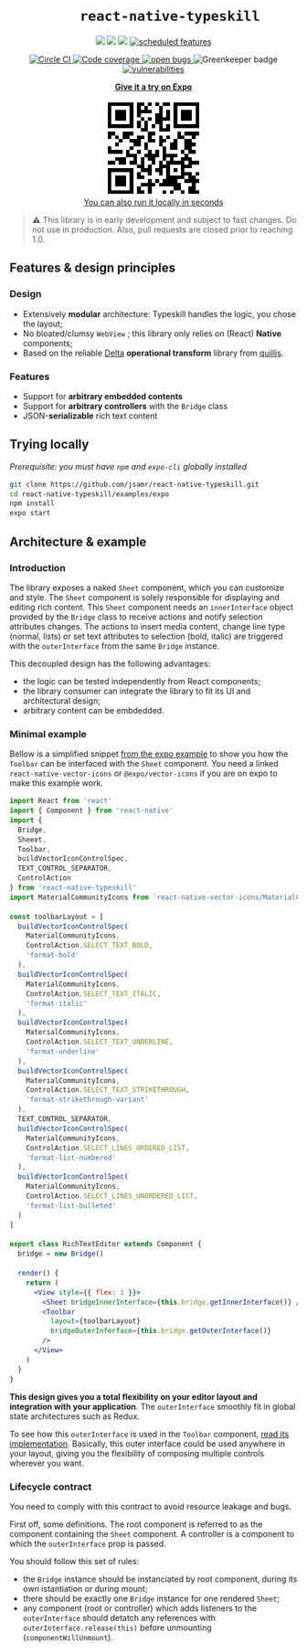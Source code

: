 <h1 align="center">
<code>
    react-native-typeskill
</code>
</h1>

<p align="center">
    <a href="https://www.npmjs.com/package/react-native-typeskill" alt="Npm Version">
        <img src="https://img.shields.io/npm/v/react-native-typeskill.svg" /></a>
    <img src="https://img.shields.io/badge/platforms-android%20|%20ios%20|%20windows-lightgrey.svg" />
    <img src="https://img.shields.io/npm/l/react-native-typeskill.svg"/>
    <a href="https://github.com/jsamr/react-native-typeskill/issues?q=is%3Aissue+is%3Aopen+label%3A%22scheduled+feature%22" >
        <img src="https://img.shields.io/github/issues-raw/jsamr/react-native-typeskill/scheduled%20feature.svg?label=scheduled%20feature&colorB=125bba" alt="scheduled features" />
    </a>
</p>
<p align="center">
    <a href="https://circleci.com/gh/jsamr/react-native-typeskill">
        <img src="https://circleci.com/gh/jsamr/react-native-typeskill.svg?style=shield" alt="Circle CI" />
    </a>
    <a href="https://codecov.io/gh/jsamr/react-native-typeskill">
        <img src="https://codecov.io/gh/jsamr/react-native-typeskill/branch/master/graph/badge.svg" alt="Code coverage">
    </a>
    <a href="https://github.com/jsamr/react-native-typeskill/issues?q=is%3Aissue+is%3Aopen+label%3Abug">
        <img src="https://img.shields.io/github/issues-raw/jsamr/react-native-typeskill/bug.svg?label=open%20bugs" alt="open bugs">
    </a>
    <img alt="Greenkeeper badge" src="https://badges.greenkeeper.io/jsamr/react-native-typeskill.svg">
    <a href="https://snyk.io/test/github/jsamr/react-native-typeskill">
      <img alt="vulnerabilities" src="https://snyk.io/test/github/jsamr/react-native-typeskill/badge.svg">
    </a>
</p>

<p align="center">
    <a href="https://expo.io/@jsamr/typeskill">
        <strong>Give it a try on Expo</strong>
    </a>
    <br/><br/>
    <a href="https://expo.io/@jsamr/typeskill">
        <img src="images/qr.png" alt="Expo QR code">
    </a>
    <br/>
    <a href="#trying-locally">You can also run it locally in seconds</a>

</p>

> ⚠️ This library is in early development and subject to fast changes. Do not use in production. Also, pull requests are closed prior to reaching 1.0.

## Features & design principles

### Design

- Extensively **modular** architecture: Typeskill handles the logic, you chose the layout;
- No bloated/clumsy `WebView` ; this library only relies on (React) **Native** components;
- Based on the reliable [Delta](https://github.com/quilljs/delta) **operational transform** library from [quilljs](https://github.com/quilljs).

### Features

- Support for **arbitrary embedded contents**
- Support for **arbitrary controllers** with the `Bridge` class
- JSON-**serializable** rich text content

<a name="trying-locally" />

## Trying locally

*Prerequisite: you must have `npm` and `expo-cli` globally installed*

``` bash
git clone https://github.com/jsamr/react-native-typeskill.git
cd react-native-typeskill/examples/expo
npm install
expo start
```

## Architecture & example

### Introduction

The library exposes a naked `Sheet` component, which you can customize and style.
The `Sheet` component is solely responsible for displaying and editing rich content.
This `Sheet` component needs an `innerInterface` object provided by the `Bridge` class to receive actions and notify selection attributes changes.
The actions to insert media content, change line type (normal, lists) or set text attributes to selection (bold, italic) are triggered with the `outerInterface` from the same `Bridge` instance.

This decoupled design has the following advantages:

- the logic can be tested independently from React components;
- the library consumer can integrate the library to fit its UI and architectural design;
- arbitrary content can be embdedded.

### Minimal example

Bellow is a simplified snippet [from the expo example](examples/expo/App.tsx) to show you how the `Toolbar` can be interfaced with the `Sheet` component.
You need a linked `react-native-vector-icons` or `@expo/vector-icons` if you are on expo to make this example work.

``` jsx
import React from 'react'
import { Component } from 'react-native'
import {
  Bridge,
  Sheeet,
  Toolbar,
  buildVectorIconControlSpec,
  TEXT_CONTROL_SEPARATOR,
  ControlAction
} from 'react-native-typeskill'
import MaterialCommunityIcons from 'react-native-vector-icons/MaterialCommunityIcons'

const toolbarLayout = [
  buildVectorIconControlSpec(
    MaterialCommunityIcons,
    ControlAction.SELECT_TEXT_BOLD,
    'format-bold'
  ),
  buildVectorIconControlSpec(
    MaterialCommunityIcons,
    ControlAction.SELECT_TEXT_ITALIC,
    'format-italic'
  ),
  buildVectorIconControlSpec(
    MaterialCommunityIcons,
    ControlAction.SELECT_TEXT_UNDERLINE,
    'format-underline'
  ),
  buildVectorIconControlSpec(
    MaterialCommunityIcons,
    ControlAction.SELECT_TEXT_STRIKETHROUGH,
    'format-strikethrough-variant'
  ),
  TEXT_CONTROL_SEPARATOR,
  buildVectorIconControlSpec(
    MaterialCommunityIcons,
    ControlAction.SELECT_LINES_ORDERED_LIST,
    'format-list-numbered'
  ),
  buildVectorIconControlSpec(
    MaterialCommunityIcons,
    ControlAction.SELECT_LINES_UNORDERED_LIST,
    'format-list-bulleted'
  )
]

export class RichTextEditor extends Component {
  bridge = new Bridge()

  render() {
    return (
      <View style={{ flex: 1 }}>
        <Sheet bridgeInnerInterface={this.bridge.getInnerInterface()} />
        <Toolbar
          layout={toolbarLayout}
          bridgeOuterInferface={this.bridge.getOuterInterface()}
        />
      </View>
    )
  }
}
```

**This design gives you a total flexibility on your editor layout and integration with your application**.
The `outerInterface` smoothly fit in global state architectures such as Redux.

To see how this `outerInterface` is used in the `Toolbar` component, [read its implementation](src/components/Toolbar.tsx). Basically, this outer interface could be used anywhere in your layout, giving you the flexibility of composing multiple controls wherever you want.

### Lifecycle contract

You need to comply with this contract to avoid resource leakage and bugs.

First off, some definitions. The root component is referred to as the component containing the `Sheet` component. A controller is a component to which the `outerInterface` prop is passed.

You should follow this set of rules:

- the `Bridge` instance should be instanciated by root component, during its own istantiation or during mount;
- there should be exactly one `Bridge` instance for one rendered `Sheet`;
- any component (root or controller) which adds listeners to the `outerInterface` should detatch any references with `outerInterface.release(this)` before unmounting (`componentWillUnmount`).
